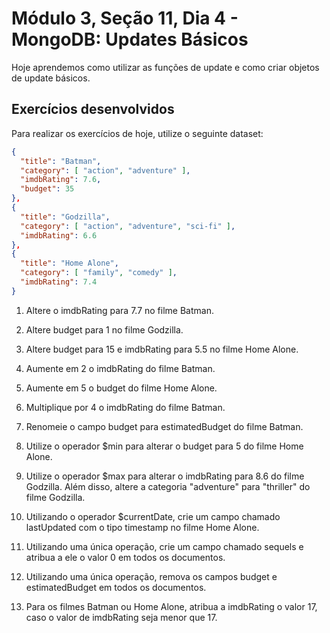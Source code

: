 # Módulo 3, Seção 11, Dia 4 - MongoDB: Updates Básicos

Hoje aprendemos como utilizar as funções de update e como criar objetos de update básicos.

## Exercícios desenvolvidos

Para realizar os exercícios de hoje, utilize o seguinte dataset:

```json
{
  "title": "Batman",
  "category": [ "action", "adventure" ],
  "imdbRating": 7.6,
  "budget": 35
},
{
  "title": "Godzilla",
  "category": [ "action", "adventure", "sci-fi" ],
  "imdbRating": 6.6
},
{
  "title": "Home Alone",
  "category": [ "family", "comedy" ],
  "imdbRating": 7.4
}
```

1. Altere o imdbRating para 7.7 no filme Batman.

2. Altere budget para 1 no filme Godzilla.

3. Altere budget para 15 e imdbRating para 5.5 no filme Home Alone.

4. Aumente em 2 o imdbRating do filme Batman.

5. Aumente em 5 o budget do filme Home Alone.

6. Multiplique por 4 o imdbRating do filme Batman.

7. Renomeie o campo budget para estimatedBudget do filme Batman.

8. Utilize o operador $min para alterar o budget para 5 do filme Home Alone.

9. Utilize o operador $max para alterar o imdbRating para 8.6 do filme Godzilla. Além disso, altere a categoria "adventure" para "thriller" do filme Godzilla.

10. Utilizando o operador $currentDate, crie um campo chamado lastUpdated com o tipo timestamp no filme Home Alone.

11. Utilizando uma única operação, crie um campo chamado sequels e atribua a ele o valor 0 em todos os documentos.

12. Utilizando uma única operação, remova os campos budget e estimatedBudget em todos os documentos.

13. Para os filmes Batman ou Home Alone, atribua a imdbRating o valor 17, caso o valor de imdbRating seja menor que 17.

